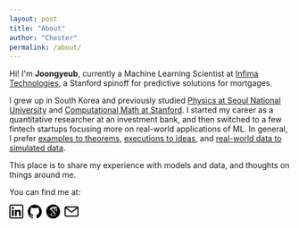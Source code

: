 ```yaml
---
layout: post
title: "About"
author: "Chester"
permalink: /about/
---
```


Hi! I'm **Joongyeub**, currently a Machine Learning Scientist at [Infima Technologies](https://infima.io), a Stanford spinoff for predictive solutions for mortgages.

I grew up in South Korea and previously studied [Physics at Seoul National University](https://physics.snu.ac.kr/en) and [Computational Math at Stanford](https://icme.stanford.edu). I started my career as a quantitative researcher at an investment bank, and then switched to a few fintech startups focusing more on real-world applications of ML. In general, I prefer [examples to theorems](https://www.jstor.org/stable/3482917?seq=1), [executions to ideas](https://www.maddyness.com/uk/2020/12/31/ideas-are-easy-execution-is-everything/), and [real-world data to simulated data](https://statmodeling.stat.columbia.edu/2021/02/19/fake-data-simulation-why-does-it-work-so-well/).

This place is to share my experience with models and data, and thoughts on things around me. 

You can find me at:

[<img style="margin-right: .5rem" src="https://github.com/uriyeobi/uriyeobi.github.io/blob/main/assets/icon_linkedin.png?raw=true" width=25 align="left">][1]
[<img style="margin-right: .5rem" src="https://github.com/uriyeobi/uriyeobi.github.io/blob/main/assets/icon_github.png?raw=true" width=25 align="left">][2]
[<img style="margin-right: .5rem" src="https://github.com/uriyeobi/uriyeobi.github.io/blob/main/assets/icon_google_scholar.png?raw=true" width=25 align="left">][3]
[<img style="margin-right: .5rem" src="https://github.com/uriyeobi/uriyeobi.github.io/blob/main/assets/icon_email.png?raw=true" width=25 align="left">][4]

[1]: https://www.linkedin.com/in/joongyeub-yeo/
[2]: https://github.com/uriyeobi 
[3]: https://scholar.google.com/citations?user=vXg6p-gAAAAJ&hl=en
[4]: https://github.com/uriyeobi/uriyeobi.github.io/blob/main/assets/email_img.png?raw=true
